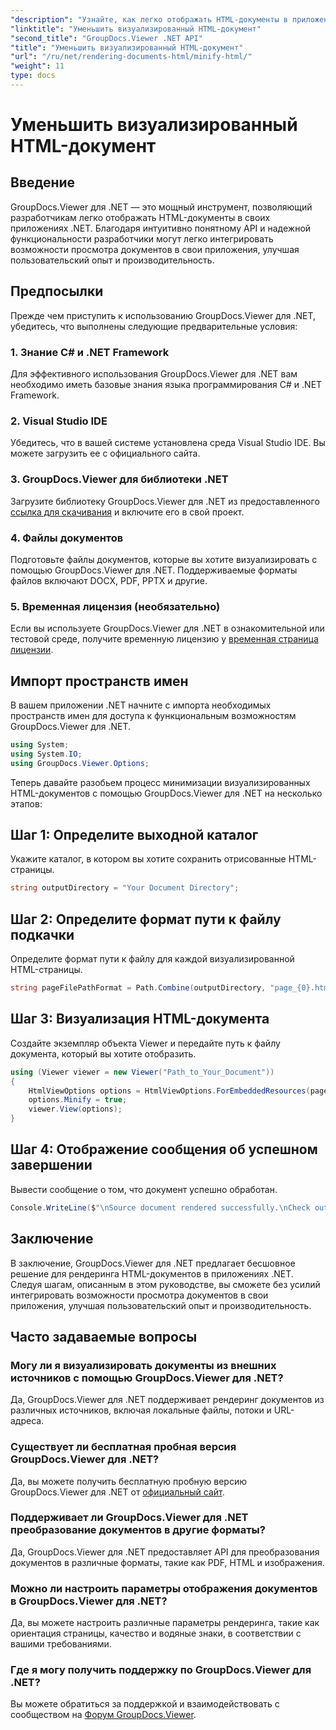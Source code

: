 ```yaml
---
"description": "Узнайте, как легко отображать HTML-документы в приложениях .NET с помощью GroupDocs.Viewer для .NET."
"linktitle": "Уменьшить визуализированный HTML-документ"
"second_title": "GroupDocs.Viewer .NET API"
"title": "Уменьшить визуализированный HTML-документ"
"url": "/ru/net/rendering-documents-html/minify-html/"
"weight": 11
type: docs
---
```

# Уменьшить визуализированный HTML-документ

## Введение
GroupDocs.Viewer для .NET — это мощный инструмент, позволяющий разработчикам легко отображать HTML-документы в своих приложениях .NET. Благодаря интуитивно понятному API и надежной функциональности разработчики могут легко интегрировать возможности просмотра документов в свои приложения, улучшая пользовательский опыт и производительность.
## Предпосылки
Прежде чем приступить к использованию GroupDocs.Viewer для .NET, убедитесь, что выполнены следующие предварительные условия:
### 1. Знание C# и .NET Framework
Для эффективного использования GroupDocs.Viewer для .NET вам необходимо иметь базовые знания языка программирования C# и .NET Framework.
### 2. Visual Studio IDE
Убедитесь, что в вашей системе установлена среда Visual Studio IDE. Вы можете загрузить ее с официального сайта.
### 3. GroupDocs.Viewer для библиотеки .NET
Загрузите библиотеку GroupDocs.Viewer для .NET из предоставленного [ссылка для скачивания](https://releases.groupdocs.com/viewer/net/) и включите его в свой проект.
### 4. Файлы документов
Подготовьте файлы документов, которые вы хотите визуализировать с помощью GroupDocs.Viewer для .NET. Поддерживаемые форматы файлов включают DOCX, PDF, PPTX и другие.
### 5. Временная лицензия (необязательно)
Если вы используете GroupDocs.Viewer для .NET в ознакомительной или тестовой среде, получите временную лицензию у [временная страница лицензии](https://purchase.groupdocs.com/temporary-license/).

## Импорт пространств имен
В вашем приложении .NET начните с импорта необходимых пространств имен для доступа к функциональным возможностям GroupDocs.Viewer для .NET.
```csharp
using System;
using System.IO;
using GroupDocs.Viewer.Options;
```

Теперь давайте разобьем процесс минимизации визуализированных HTML-документов с помощью GroupDocs.Viewer для .NET на несколько этапов:
## Шаг 1: Определите выходной каталог
Укажите каталог, в котором вы хотите сохранить отрисованные HTML-страницы.
```csharp
string outputDirectory = "Your Document Directory";
```
## Шаг 2: Определите формат пути к файлу подкачки
Определите формат пути к файлу для каждой визуализированной HTML-страницы.
```csharp
string pageFilePathFormat = Path.Combine(outputDirectory, "page_{0}.html");
```
## Шаг 3: Визуализация HTML-документа
Создайте экземпляр объекта Viewer и передайте путь к файлу документа, который вы хотите отобразить.
```csharp
using (Viewer viewer = new Viewer("Path_to_Your_Document"))
{
    HtmlViewOptions options = HtmlViewOptions.ForEmbeddedResources(pageFilePathFormat);
    options.Minify = true;
    viewer.View(options);
}
```
## Шаг 4: Отображение сообщения об успешном завершении
Вывести сообщение о том, что документ успешно обработан.
```csharp
Console.WriteLine($"\nSource document rendered successfully.\nCheck output in {outputDirectory}.");
```

## Заключение
В заключение, GroupDocs.Viewer для .NET предлагает бесшовное решение для рендеринга HTML-документов в приложениях .NET. Следуя шагам, описанным в этом руководстве, вы сможете без усилий интегрировать возможности просмотра документов в свои приложения, улучшая пользовательский опыт и производительность.
## Часто задаваемые вопросы
### Могу ли я визуализировать документы из внешних источников с помощью GroupDocs.Viewer для .NET?
Да, GroupDocs.Viewer для .NET поддерживает рендеринг документов из различных источников, включая локальные файлы, потоки и URL-адреса.
### Существует ли бесплатная пробная версия GroupDocs.Viewer для .NET?
Да, вы можете получить бесплатную пробную версию GroupDocs.Viewer для .NET от [официальный сайт](https://releases.groupdocs.com/).
### Поддерживает ли GroupDocs.Viewer для .NET преобразование документов в другие форматы?
Да, GroupDocs.Viewer для .NET предоставляет API для преобразования документов в различные форматы, такие как PDF, HTML и изображения.
### Можно ли настроить параметры отображения документов в GroupDocs.Viewer для .NET?
Да, вы можете настроить различные параметры рендеринга, такие как ориентация страницы, качество и водяные знаки, в соответствии с вашими требованиями.
### Где я могу получить поддержку по GroupDocs.Viewer для .NET?
Вы можете обратиться за поддержкой и взаимодействовать с сообществом на [Форум GroupDocs.Viewer](https://forum.groupdocs.com/c/viewer/9).